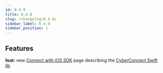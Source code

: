 ```yaml
---
id: 0.4.0
title: 0.4.0
slug: /changelog/0.4.0/
sidebar_label: 0.4.0
sidebar_position: 1
---
```


## Features

**feat:** new [Connect with iOS SDK](/cyberconnect-sdk/connect-with-ios-sdk/) page describing the [CyberConnect Swift lib](https://github.com/cyberconnecthq/cyberconnect-swift-lib)
